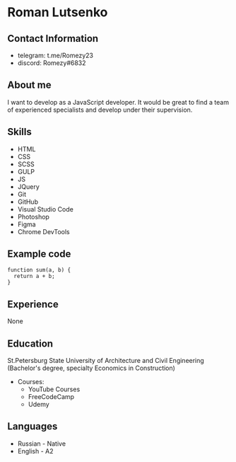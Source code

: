 # Roman Lutsenko

## Contact Information
* telegram: t.me/Romezy23
* discord: Romezy#6832

## About me
I want to develop as a JavaScript developer. It would be great to find a team of experienced specialists and develop under their supervision.

## Skills
* HTML
* CSS
* SCSS
* GULP
* JS
* JQuery
* Git
* GitHub
* Visual Studio Code
* Photoshop
* Figma
* Chrome DevTools

## Example code
```
function sum(a, b) {
  return a + b;
}
```
## Experience
None

## Education
St.Petersburg State University of Architecture and Civil Engineering (Bachelor's degree, specialty Economics in Construction)
* Courses:
  * YouTube Courses
  * FreeCodeCamp
  * Udemy

## Languages
* Russian - Native
* English - A2
